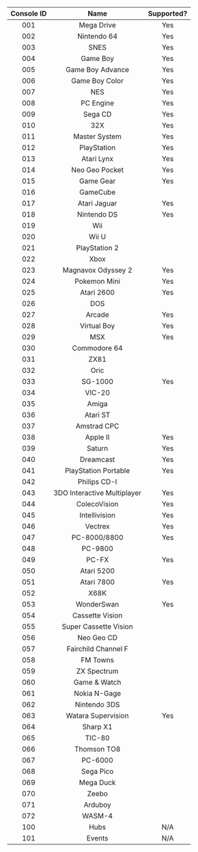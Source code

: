 |Console ID|Name|Supported?|
|:-:|:-:|:-:|
|001|Mega Drive|Yes|
|002|Nintendo 64|Yes|
|003|SNES|Yes|
|004|Game Boy|Yes|
|005|Game Boy Advance|Yes|
|006|Game Boy Color|Yes|
|007|NES|Yes|
|008|PC Engine|Yes|
|009|Sega CD|Yes|
|010|32X|Yes|
|011|Master System|Yes|
|012|PlayStation|Yes|
|013|Atari Lynx|Yes|
|014|Neo Geo Pocket|Yes|
|015|Game Gear|Yes|
|016|GameCube|
|017|Atari Jaguar|Yes|
|018|Nintendo DS|Yes|
|019|Wii|
|020|Wii U|
|021|PlayStation 2|
|022|Xbox|
|023|Magnavox Odyssey 2|Yes|
|024|Pokemon Mini|Yes|
|025|Atari 2600|Yes|
|026|DOS|
|027|Arcade|Yes|
|028|Virtual Boy|Yes|
|029|MSX|Yes|
|030|Commodore 64|
|031|ZX81|
|032|Oric|
|033|SG-1000|Yes|
|034|VIC-20|
|035|Amiga|
|036|Atari ST|
|037|Amstrad CPC|
|038|Apple II|Yes|
|039|Saturn|Yes|
|040|Dreamcast|Yes|
|041|PlayStation Portable|Yes|
|042|Philips CD-I|
|043|3DO Interactive Multiplayer|Yes|
|044|ColecoVision|Yes|
|045|Intellivision|Yes|
|046|Vectrex|Yes|
|047|PC-8000/8800|Yes|
|048|PC-9800|
|049|PC-FX|Yes|
|050|Atari 5200|
|051|Atari 7800|Yes|
|052|X68K|
|053|WonderSwan|Yes|
|054|Cassette Vision|
|055|Super Cassette Vision|
|056|Neo Geo CD|
|057|Fairchild Channel F|
|058|FM Towns|
|059|ZX Spectrum|
|060|Game & Watch|
|061|Nokia N-Gage|
|062|Nintendo 3DS|
|063|Watara Supervision|Yes|
|064|Sharp X1|
|065|TIC-80|
|066|Thomson TO8|
|067|PC-6000|
|068|Sega Pico|
|069|Mega Duck|
|070|Zeebo|
|071|Arduboy|
|072|WASM-4|
|100|Hubs|N/A|
|101|Events|N/A|
